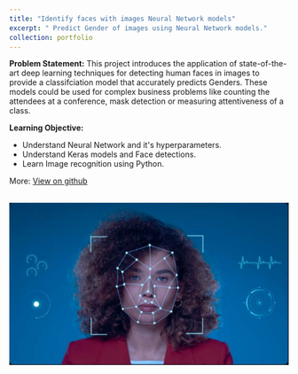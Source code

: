 ```yaml
---
title: "Identify faces with images Neural Network models"
excerpt: " Predict Gender of images using Neural Network models."
collection: portfolio
---
```


**Problem Statement:**
This project introduces the application of state-of-the-art deep learning techniques for detecting human faces in images to provide a classifciation model that accurately predicts Genders. These models could be used for complex business problems like counting the attendees at a conference, mask detection or measuring attentiveness of a class.

**Learning Objective:**
<ul>
<li>Understand Neural Network and it's hyperparameters.</li>
<li>Understand Keras models and Face detections.</li>
<li>Learn Image recognition using Python.</li>
</ul>

More: [View on github](https://github.com/Lokesh-Analytics/Neural-Network-Projects/blob/main/Neural_Net_Gender_Classify.ipynb)

<br/><img src='/images/Port-5.png'>
